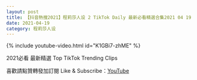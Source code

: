 ```yaml
---
layout: post
title: 【抖音熱搜2021】程莉莎人设 2 TikTok Daily 最新必看精選合集2021 04 19
date: 2021-04-19
category: 程莉莎人设
---
```


{% include youtube-video.html id="K1GBi7-zhME" %}

2021必看 最新精選 Top TikTok Trending Clips

喜歡請點贊轉發加訂閱 Like & Subscribe：[YouTube](https://www.youtube.com/channel/UCAoR7VcanIPd04uEq_GIylA/videos)

